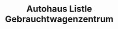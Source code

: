 ---
title: "Autohaus Listle Gebrauchtwagenzentrum"
url: /augsburg/autohaus-listle-gebrauchtwagenzentrum/
shop: Autohaus
---